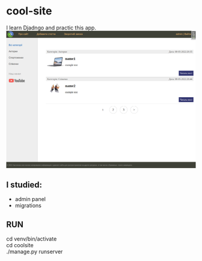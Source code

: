 # cool-site

I learn Djadngo and practic this app.
![img](https://github.com/andrew18ned/cool-site/blob/main/coolsite.png)

## I studied:
* admin panel
* migrations

## RUN
cd venv/bin/activate  
cd coolsite  
./manage.py runserver  

